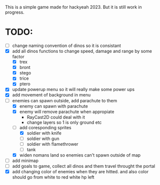 This is a simple game made for hackyeah 2023. But it is still work in progress.

# TODO:
- [ ] change naming convention of dinos so it is consistant
- [x] add all dinos functions to change speed, damage and range by some factor
	- [x] trex
    - [x] bront
    - [x] stego
    - [x] trice
    - [x] ptero
- [x] update powerup menu so it will really make some power ups
- [x] add movement of background in menu
- [ ] enemies can spawn outside, add parachute to them
    - [x] enemy can spawn with parachute
    - [x] enemy will remove parachute when appropiate
        - RayCast2D could deal with it
        - change layers so 1 is only ground etc
    - [ ] add coresponding sprites
        - [x] soldier with knife
        - [ ] soldier with gun
        - [ ] soldier with flamethrower
        - [ ] tank
    - [x] widen nomans land so enemies can't spawn outside of map
- [ ] add minimap
- [ ] add goals to game, collect all dinos and them travel throught the portal
- [x] add changing color of enemies when they are hitted. and also color should go from white to red white hp left
